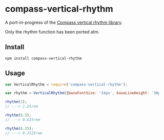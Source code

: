 # compass-vertical-rhythm
A port-in-progress of the [Compass vertical rhythm
library](http://compass-style.org/reference/compass/typography/vertical_rhythm/).

Only the rhythm function has been ported atm.

## Install
`npm install compass-vertical-rhythm`

## Usage
```javascript
var VerticalRhythm = require('compass-vertical-rhythm');

var rhythm = VerticalRhythm({baseFontSize: '24px', baseLineHeight: '30px'}).rhythm;

rhythm(1);
// ---> 1.25rem

rhythm(0.5);
// ---> 0.625rem

rhythm(0.25);
// ---> 0.3125rem
```
